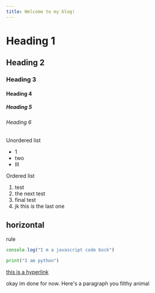 ```yaml
---
title: Welcome to my blog!
---
```


# Heading 1
## Heading 2
### Heading 3
#### Heading 4
##### Heading 5
###### Heading 6

Unordered list
- 1
- two
- III

Ordered list
1. test
2. the next test
3. final test
4. jk this is the last one

horizontal
---
rule

```javascript
console.log("I m a javascript code bock")
```

```python
print("I am python")
```

[this is a hyperlink](https://google.com)

okay im done for now. Here's a paragraph you filthy animal
